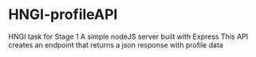# HNGI-profileAPI
HNGI task for Stage 1
A simple nodeJS server built with Express 
This API creates an endpoint that returns a json response with profile data 
